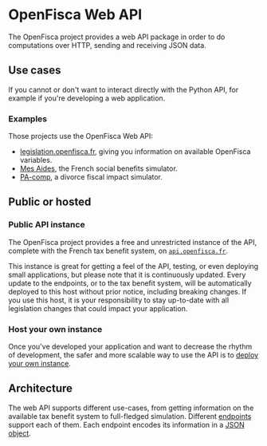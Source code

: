 # OpenFisca Web API

The OpenFisca project provides a web API package in order to do computations over HTTP, sending and receiving JSON data.


## Use cases

If you cannot or don't want to interact directly with the Python API, for example if you're developing a web application.

### Examples

Those projects use the OpenFisca Web API:

- [legislation.openfisca.fr](https://legislation.openfisca.fr), giving you information on available OpenFisca variables.
- [Mes Aides](https://mes-aides.gouv.fr), the French social benefits simulator.
- [PA-comp](https://pa-comp.firebaseapp.com), a divorce fiscal impact simulator.


## Public or hosted

### Public API instance

The OpenFisca project provides a free and unrestricted instance of the API, complete with the French tax benefit system, on [`api.openfisca.fr`](https://api.openfisca.fr).

This instance is great for getting a feel of the API, testing, or even deploying small applications, but please note that it is continuously updated. Every update to the endpoints, or to the tax benefit system, will be automatically deployed to this host without prior notice, including breaking changes.
If you use this host, it is your responsibility to stay up-to-date with all legislation changes that could impact your application.

### Host your own instance

Once you've developed your application and want to decrease the rhythm of development, the safer and more scalable way to use the API is to [deploy your own instance](https://github.com/openfisca/openfisca-web-api/tree/master/production-config).


## Architecture

The web API supports different use-cases, from getting information on the available tax benefit system to full-fledged simulation. Different [endpoints](endpoints.md) support each of them. Each endpoint encodes its information in a [JSON object](json-data-structures.md).
